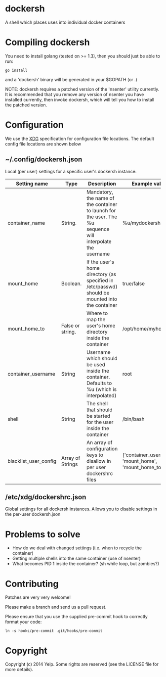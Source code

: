 dockersh
========

A shell which places uses into individual docker containers

Compiling dockersh
==================

You need to install golang (tested on >= 1.3), then you should just be able to run:

    go install

and a 'dockersh' binary will be generated in your $GOPATH (or .)

NOTE: dockersh requires a patched version of the 'nsenter' utility currently. It is recommended that
you remove any version of nsenter you have installed currently, then invoke dockersh, which will
tell you how to install the patched version.

Configuration
=============

We use the [XDG](http://standards.freedesktop.org/basedir-spec/basedir-spec-latest.html)
specification for configuration file locations. The default config file locations are shown below

~/.config/dockersh.json
-----------------------

Local (per user) settings for a specific user's dockersh instance.

Setting name  | Type | Description | Example value
------------- | ---- | ----------- | -------------
container_name  | String. | Mandatory, the name of the container to launch for the user. The %u sequence will interpolate the username | %u/mydockersh
mount_home  | Boolean. | If the user's home directory (as specified in /etc/passwd) should be mounted into the container | true/false
mount_home_to | False or string. | Where to map the user's home directory inside the container | /opt/home/myhomedir
container_username | String | Username which should be used inside the container. Defaults to %u (which is interpolated) | root
shell | String | The shell that should be started for the user inside the container | /bin/bash
blacklist_user_config | Array of Strings | An array of configuration keys to disallow in per user dockershrc files | ['container_username', 'mount_home', 'mount_home_to']

/etc/xdg/dockershrc.json
------------------------

Global settings for all dockersh instances. Allows you to disable settings
in the per-user dockersh.json 

Problems to solve
=================

 * How do we deal with changed settings (i.e. when to recycle the container)
 * Getting multiple shells into the same container (use of nsenter)
 * What becomes PID 1 inside the container? (sh while loop, but zombies?)

Contributing
============

Patches are very very welcome!

Please make a branch and send us a pull request.

Please ensure that you use the supplied pre-commit hook to correctly format your code:

    ln -s hooks/pre-commit .git/hooks/pre-commit

Copyright
=========

Copyright (c) 2014 Yelp. Some rights are reserved (see the LICENSE file for more details).

